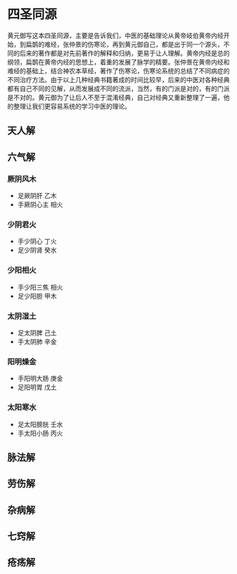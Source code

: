 # 四圣同源
黄元御写这本四圣同源，主要是告诉我们，中医的基础理论从黄帝岐伯黄帝内经开始，到扁鹊的难经，张仲景的伤寒论，再到黄元御自己，都是出于同一个源头，不同的后来的著作都是对先前著作的解释和归纳，更易于让人理解。黄帝内经是总的纲领，扁鹊在黄帝内经的思想上，着重的发展了脉学的精要。张仲景在黄帝内经和难经的基础上，结合神农本草经，著作了伤寒论，伤寒论系统的总结了不同病症的不同治疗方法。由于以上几种经典书籍著成的时间比较早，后来的中医对各种经典都有自己不同的见解，从而发展成不同的流派，当然，有的门派是对的，有的门派是不对的。黄元御为了让后人不至于混淆经典，自己对经典又重新整理了一遍，他的整理让我们更容易系统的学习中医的理论。

## 天人解
## 六气解
### 厥阴风木
- 足厥阴肝 乙木
- 手厥阴心主 相火
### 少阴君火
- 手少阴心 丁火
- 足少阴肾 癸水
### 少阳相火
- 手少阳三焦 相火
- 足少阳胆 甲木
### 太阴湿土
- 足太阴脾 己土
- 手太阴肺 辛金
### 阳明燥金
- 手阳明大肠 庚金
- 足阳明胃 戊土
### 太阳寒水
- 足太阳膀胱 壬水
- 手太阳小肠 丙火
## 脉法解
## 劳伤解
## 杂病解
## 七窍解
## 疮疡解